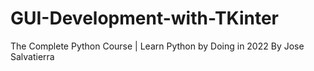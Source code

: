 # GUI-Development-with-TKinter
The Complete Python Course | Learn Python by Doing in 2022
By Jose Salvatierra

